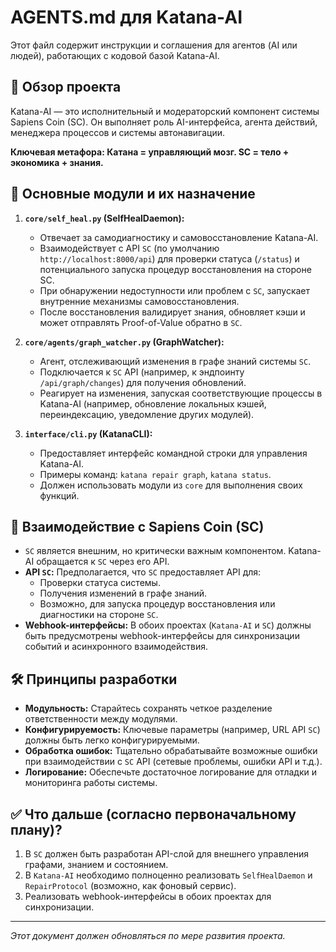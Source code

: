 # AGENTS.md для Katana-AI

Этот файл содержит инструкции и соглашения для агентов (AI или людей), работающих с кодовой базой Katana-AI.

## 📎 Обзор проекта

Katana-AI — это исполнительный и модераторский компонент системы Sapiens Coin (SC). Он выполняет роль AI-интерфейса, агента действий, менеджера процессов и системы автонавигации.

**Ключевая метафора: Катана = управляющий мозг. SC = тело + экономика + знания.**

## 🧠 Основные модули и их назначение

1.  **`core/self_heal.py` (SelfHealDaemon):**
    *   Отвечает за самодиагностику и самовосстановление Katana-AI.
    *   Взаимодействует с API `SC` (по умолчанию `http://localhost:8000/api`) для проверки статуса (`/status`) и потенциального запуска процедур восстановления на стороне SC.
    *   При обнаружении недоступности или проблем с `SC`, запускает внутренние механизмы самовосстановления.
    *   После восстановления валидирует знания, обновляет кэши и может отправлять Proof-of-Value обратно в `SC`.

2.  **`core/agents/graph_watcher.py` (GraphWatcher):**
    *   Агент, отслеживающий изменения в графе знаний системы `SC`.
    *   Подключается к `SC` API (например, к эндпоинту `/api/graph/changes`) для получения обновлений.
    *   Реагирует на изменения, запуская соответствующие процессы в Katana-AI (например, обновление локальных кэшей, переиндексацию, уведомление других модулей).

3.  **`interface/cli.py` (KatanaCLI):**
    *   Предоставляет интерфейс командной строки для управления Katana-AI.
    *   Примеры команд: `katana repair graph`, `katana status`.
    *   Должен использовать модули из `core` для выполнения своих функций.

## 🔗 Взаимодействие с Sapiens Coin (SC)

*   `SC` является внешним, но критически важным компонентом. Katana-AI обращается к `SC` через его API.
*   **API `SC`:** Предполагается, что `SC` предоставляет API для:
    *   Проверки статуса системы.
    *   Получения изменений в графе знаний.
    *   Возможно, для запуска процедур восстановления или диагностики на стороне `SC`.
*   **Webhook-интерфейсы:** В обоих проектах (`Katana-AI` и `SC`) должны быть предусмотрены webhook-интерфейсы для синхронизации событий и асинхронного взаимодействия.

## 🛠️ Принципы разработки

*   **Модульность:** Старайтесь сохранять четкое разделение ответственности между модулями.
*   **Конфигурируемость:** Ключевые параметры (например, URL API `SC`) должны быть легко конфигурируемыми.
*   **Обработка ошибок:** Тщательно обрабатывайте возможные ошибки при взаимодействии с `SC` API (сетевые проблемы, ошибки API и т.д.).
*   **Логирование:** Обеспечьте достаточное логирование для отладки и мониторинга работы системы.

## ✅ Что дальше (согласно первоначальному плану)?

1.  В `SC` должен быть разработан API-слой для внешнего управления графами, знанием и состоянием.
2.  В `Katana-AI` необходимо полноценно реализовать `SelfHealDaemon` и `RepairProtocol` (возможно, как фоновый сервис).
3.  Реализовать webhook-интерфейсы в обоих проектах для синхронизации.

---
*Этот документ должен обновляться по мере развития проекта.*
